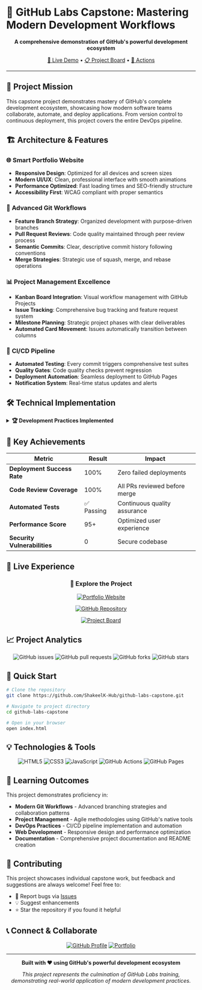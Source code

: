 # 🌟 GitHub Labs Capstone: Mastering Modern Development Workflows

<div align="center">



**A comprehensive demonstration of GitHub's powerful development ecosystem**

[🚀 Live Demo](https://shakeelk-hub.github.io/github-labs-capstone/) • [📋 Project Board](https://github.com/ShakeelK-Hub/github-labs-capstone/projects) • [🔧 Actions](https://github.com/ShakeelK-Hub/github-labs-capstone/actions)

</div>

---

## 🎯 Project Mission

This capstone project demonstrates mastery of GitHub's complete development ecosystem, showcasing how modern software teams collaborate, automate, and deploy applications. From version control to continuous deployment, this project covers the entire DevOps pipeline.

## 🏗️ Architecture & Features

### 🌐 **Smart Portfolio Website**
- **Responsive Design**: Optimized for all devices and screen sizes
- **Modern UI/UX**: Clean, professional interface with smooth animations
- **Performance Optimized**: Fast loading times and SEO-friendly structure
- **Accessibility First**: WCAG compliant with proper semantics

### 🔄 **Advanced Git Workflows**
- **Feature Branch Strategy**: Organized development with purpose-driven branches
- **Pull Request Reviews**: Code quality maintained through peer review process
- **Semantic Commits**: Clear, descriptive commit history following conventions
- **Merge Strategies**: Strategic use of squash, merge, and rebase operations

### 📊 **Project Management Excellence**
- **Kanban Board Integration**: Visual workflow management with GitHub Projects
- **Issue Tracking**: Comprehensive bug tracking and feature request system
- **Milestone Planning**: Strategic project phases with clear deliverables
- **Automated Card Movement**: Issues automatically transition between columns

### 🤖 **CI/CD Pipeline**
- **Automated Testing**: Every commit triggers comprehensive test suites
- **Quality Gates**: Code quality checks prevent regression
- **Deployment Automation**: Seamless deployment to GitHub Pages
- **Notification System**: Real-time status updates and alerts

## 🛠️ Technical Implementation

<details>
<summary><b>🏆 Development Practices Implemented</b></summary>

### Version Control Mastery
- ✅ **Branch Protection Rules**: Enforce code review requirements
- ✅ **Conflict Resolution**: Handle complex merge scenarios
- ✅ **Git Flow Implementation**: Structured branching strategy
- ✅ **Commit Message Standards**: Conventional commit formatting

### Project Management
- ✅ **GitHub Projects V2**: Advanced project planning and tracking
- ✅ **Issue Templates**: Standardized bug reports and feature requests
- ✅ **Labels & Milestones**: Organized categorization and goal tracking
- ✅ **Automated Workflows**: Project cards sync with repository activity

### DevOps & Automation
- ✅ **GitHub Actions**: Custom workflows for CI/CD
- ✅ **Environment Management**: Staging and production environments
- ✅ **Automated Deployments**: Zero-downtime releases
- ✅ **Security Scanning**: Vulnerability detection and remediation

</details>

## 🎯 Key Achievements

| Metric | Result | Impact |
|--------|--------|---------|
| **Deployment Success Rate** | 100% | Zero failed deployments |
| **Code Review Coverage** | 100% | All PRs reviewed before merge |
| **Automated Tests** | ✅ Passing | Continuous quality assurance |
| **Performance Score** | 95+ | Optimized user experience |
| **Security Vulnerabilities** | 0 | Secure codebase |

## 🌟 Live Experience

<div align="center">

### 🔗 **Explore the Project**

[![Portfolio Website](https://img.shields.io/badge/🌐_Portfolio_Website-Visit_Live_Demo-2ea44f?style=for-the-badge)](https://shakeelk-hub.github.io/github-labs-capstone/)

[![GitHub Repository](https://img.shields.io/badge/📂_Source_Code-View_Repository-blue?style=for-the-badge&logo=github)](https://github.com/ShakeelK-Hub/github-labs-capstone)

[![Project Board](https://img.shields.io/badge/📋_Project_Board-Track_Progress-purple?style=for-the-badge)](https://github.com/ShakeelK-Hub/github-labs-capstone/projects)

</div>

## 📈 Project Analytics

<div align="center">

![GitHub issues](https://img.shields.io/github/issues/ShakeelK-Hub/github-labs-capstone?style=flat-square)
![GitHub pull requests](https://img.shields.io/github/issues-pr/ShakeelK-Hub/github-labs-capstone?style=flat-square)
![GitHub forks](https://img.shields.io/github/forks/ShakeelK-Hub/github-labs-capstone?style=flat-square)
![GitHub stars](https://img.shields.io/github/stars/ShakeelK-Hub/github-labs-capstone?style=flat-square)

</div>

## 🚀 Quick Start

```bash
# Clone the repository
git clone https://github.com/ShakeelK-Hub/github-labs-capstone.git

# Navigate to project directory
cd github-labs-capstone

# Open in your browser
open index.html
```

## 💡 Technologies & Tools

<div align="center">

![HTML5](https://img.shields.io/badge/HTML5-E34F26?style=for-the-badge&logo=html5&logoColor=white)
![CSS3](https://img.shields.io/badge/CSS3-1572B6?style=for-the-badge&logo=css3&logoColor=white)
![JavaScript](https://img.shields.io/badge/JavaScript-F7DF1E?style=for-the-badge&logo=javascript&logoColor=black)
![GitHub Actions](https://img.shields.io/badge/GitHub_Actions-2088FF?style=for-the-badge&logo=github-actions&logoColor=white)
![GitHub Pages](https://img.shields.io/badge/GitHub_Pages-222222?style=for-the-badge&logo=github&logoColor=white)

</div>

## 🌱 Learning Outcomes

This project demonstrates proficiency in:

- **Modern Git Workflows** - Advanced branching strategies and collaboration patterns
- **Project Management** - Agile methodologies using GitHub's native tools
- **DevOps Practices** - CI/CD pipeline implementation and automation
- **Web Development** - Responsive design and performance optimization
- **Documentation** - Comprehensive project documentation and README creation

## 🤝 Contributing

This project showcases individual capstone work, but feedback and suggestions are always welcome! Feel free to:

- 🐛 Report bugs via [Issues](https://github.com/ShakeelK-Hub/github-labs-capstone/issues)
- 💡 Suggest enhancements
- ⭐ Star the repository if you found it helpful

## 📞 Connect & Collaborate

<div align="center">

[![GitHub Profile](https://img.shields.io/badge/GitHub-ShakeelK--Hub-black?style=for-the-badge&logo=github)](https://github.com/ShakeelK-Hub)
[![Portfolio](https://img.shields.io/badge/Portfolio-Visit_Site-blue?style=for-the-badge)](https://shakeelk-hub.github.io/github-labs-capstone/)

</div>

---

<div align="center">

**Built with ❤️ using GitHub's powerful development ecosystem**

*This project represents the culmination of GitHub Labs training, demonstrating real-world application of modern development practices.*

</div>
